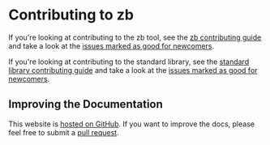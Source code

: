 # Contributing to zb

If you're looking at contributing to the zb tool,
see the [zb contributing guide](https://github.com/256lights/zb/blob/main/CONTRIBUTING.md)
and take a look at the [issues marked as good for newcomers](https://github.com/256lights/zb/issues?q=is%3Aissue%20state%3Aopen%20label%3A%22good%20first%20issue%22).

If you're looking at contributing to the standard library,
see the [standard library contributing guide](https://github.com/256lights/zb-stdlib/blob/main/CONTRIBUTING.md)
and take a look at the [issues marked as good for newcomers](https://github.com/256lights/zb-stdlib/issues?q=is%3Aissue%20state%3Aopen%20label%3A%22good%20first%20issue%22).

## Improving the Documentation

This website is [hosted on GitHub](https://github.com/256lights/zb-docs).
If you want to improve the docs, please feel free to submit a [pull request][].

[pull request]: https://docs.github.com/en/pull-requests/collaborating-with-pull-requests/proposing-changes-to-your-work-with-pull-requests/about-pull-requests
